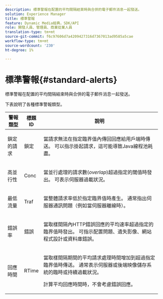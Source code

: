 ```yaml
---
description: 標準警報在配置的平均間隔結束時與合併的電子郵件消息一起發送。
solution: Experience Manager
title: 標準警報
feature: Dynamic Media經典，SDK/API
role: 開發人員、管理員、商業從業人員
translation-type: tm+mt
source-git-commit: f6c97606d7a4209427316d7367013ad9585a5cae
workflow-type: tm+mt
source-wordcount: '230'
ht-degree: 1%

---
```



# 標準警報{#standard-alerts}

標準警報在配置的平均間隔結束時與合併的電子郵件消息一起發送。

下表說明了各種標準警報類型。

<table id="table_02611F1B920E48A6973BFA969CA564EB"> 
 <thead> 
  <tr> 
   <th class="entry"> <b>警報類型</b> </th> 
   <th class="entry"> <b>標題ID</b> </th> 
   <th class="entry"> <b>說明</b> </th> 
  </tr> 
 </thead>
 <tbody> 
  <tr> 
   <td> <p>鎖定的請求 </p> </td> 
   <td> <p>鎖定 </p> </td> 
   <td> <p>當請求無法在指定臨界值內傳回回應給用戶端時傳送。 可以指示掛起請求，這可能導致Java線程池耗盡。 </p> </td> 
  </tr> 
  <tr> 
   <td> <p>高並行性 </p> </td> 
   <td> <p>Conc </p> </td> 
   <td> 當並行處理的請求數(<i>overlap</i>)超過指定的閾值時發出。 可表示伺服器過載狀況。 </td> 
  </tr> 
  <tr> 
   <td> <p>最低流量 </p> </td> 
   <td> <p>Traf </p> </td> 
   <td> <p>當整體請求率低於指定臨界值時產生。 通常指出伺服器通訊問題（例如當伺服器離線時）。 </p> </td> 
  </tr> 
  <tr> 
   <td> <p>錯誤率 </p> </td> 
   <td> <p>錯誤 </p> </td> 
   <td> <p>當取樣間隔內HTTP錯誤回應的平均速率超過指定的臨界值時發出。 可指示配置問題、遺失影像、網站程式設計或資料庫錯誤。 </p> </td> 
  </tr> 
  <tr> 
   <td> <p>回應時間 </p> </td> 
   <td> <p>RTime </p> </td> 
   <td> <p>當取樣間隔期間的平均請求處理時間增加到超過指定臨界值時傳送。 通常表示伺服器或後端映像儲存系統的臨時或持續過載狀況。 </p> <p>計算平均回應時間時，不會考慮錯誤回應。 </p> </td> 
  </tr> 
 </tbody> 
</table>

